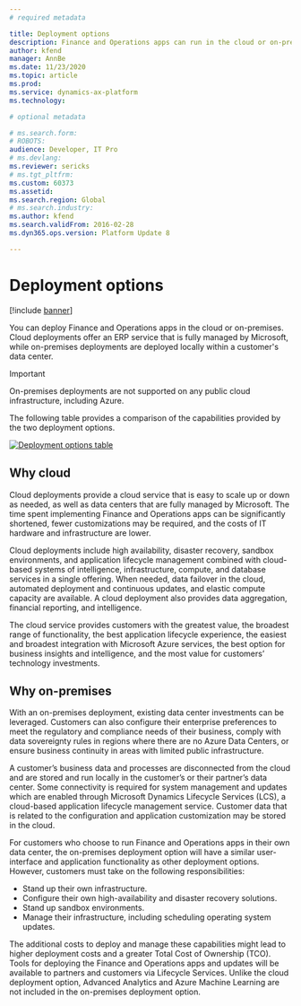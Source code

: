 ```yaml
---
# required metadata

title: Deployment options
description: Finance and Operations apps can run in the cloud or on-premises. This topic provides information about the different deployment options. 
author: kfend
manager: AnnBe
ms.date: 11/23/2020
ms.topic: article
ms.prod: 
ms.service: dynamics-ax-platform
ms.technology: 

# optional metadata

# ms.search.form: 
# ROBOTS: 
audience: Developer, IT Pro
# ms.devlang: 
ms.reviewer: sericks
# ms.tgt_pltfrm: 
ms.custom: 60373
ms.assetid: 
ms.search.region: Global
# ms.search.industry: 
ms.author: kfend
ms.search.validFrom: 2016-02-28
ms.dyn365.ops.version: Platform Update 8

---
```

# Deployment options

[!include [banner](../includes/banner.md)]

You can deploy Finance and Operations apps in the cloud or on-premises. Cloud deployments offer an ERP service that is fully managed by Microsoft, while on-premises deployments are deployed locally within a customer's data center. 
> [!IMPORTANT]
> On-premises deployments are not supported on any public cloud infrastructure, including Azure. 

The following table provides a comparison of the capabilities provided by the two deployment options.

[![Deployment options table](./media/deployment-options.png)](./media/deployment-options.png)


## Why cloud
Cloud deployments provide a cloud service that is easy to scale up or down as needed, as well as data centers that are fully managed by Microsoft. The time spent implementing Finance and Operations apps can be significantly shortened, fewer customizations may be required, and the costs of IT hardware and infrastructure are lower. 

Cloud deployments include high availability, disaster recovery, sandbox environments, and application lifecycle management combined with cloud-based systems of intelligence, infrastructure, compute, and database services in a single offering. When needed, data failover in the cloud, automated deployment and continuous updates, and elastic compute capacity are available. A cloud deployment also provides data aggregation, financial reporting, and intelligence.

The cloud service provides customers with the greatest value, the broadest range of functionality, the best application lifecycle experience, the easiest and broadest integration with Microsoft Azure services, the best option for business insights and intelligence, and the most value for customers’ technology investments. 

## Why on-premises
With an on-premises deployment, existing data center investments can be leveraged. Customers can also configure their enterprise preferences to meet the regulatory and compliance needs of their business, comply with data sovereignty rules in regions where there are no Azure Data Centers, or ensure business continuity in areas with limited public infrastructure. 

A customer’s business data and processes are disconnected from the cloud and are stored and run locally in the customer’s or their partner’s data center. Some connectivity is required for system management and updates which are enabled through Microsoft Dynamics Lifecycle Services (LCS), a cloud-based application lifecycle management service. Customer data that is related to the configuration and application customization may be stored in the cloud. 

For customers who choose to run Finance and Operations apps in their own data center, the on-premises deployment option will have a similar user-interface and application functionality as other deployment options. However, customers must take on the following responsibilities:

- Stand up their own infrastructure. 
- Configure their own high-availability and disaster recovery solutions. 
- Stand up sandbox environments.
- Manage their infrastructure, including scheduling operating system updates.

The additional costs to deploy and manage these capabilities might lead to higher deployment costs and a greater Total Cost of Ownership (TCO). Tools for deploying the Finance and Operations apps and updates will be available to partners and customers via Lifecycle Services. Unlike the cloud deployment option, Advanced Analytics and Azure Machine Learning are not included in the on-premises deployment option. 



